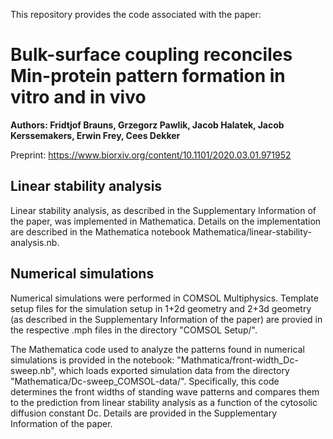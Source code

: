 This repository provides the code associated with the paper:

# Bulk-surface coupling reconciles Min-protein pattern formation in vitro and in vivo 

**Authors: Fridtjof Brauns, Grzegorz Pawlik, Jacob Halatek, Jacob Kerssemakers, Erwin Frey, Cees Dekker**

Preprint: https://www.biorxiv.org/content/10.1101/2020.03.01.971952


## Linear stability analysis

Linear stability analysis, as described in the Supplementary Information of the paper, was implemented in Mathematica. Details on the implementation are described in the Mathematica notebook Mathematica/linear-stability-analysis.nb.

## Numerical simulations

Numerical simulations were performed in COMSOL Multiphysics. Template setup files for the simulation setup in 1+2d geometry and 2+3d geometry (as described in the Supplementary Information of the paper) are provied in the respective .mph files in the directory "COMSOL Setup/". 

The Mathematica code used to analyze the patterns found in numerical simulations is provided in the notebook: "Mathmatica/front-width_Dc-sweep.nb", which loads exported simulation data from the directory "Mathematica/Dc-sweep_COMSOL-data/". Specifically, this code determines the front widths of standing wave patterns and compares them to the prediction from linear stability analysis as a function of the cytosolic diffusion constant Dc. Details are provided in the Supplementary Information of the paper.
